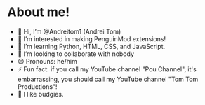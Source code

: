 # About me!
- 👋 Hi, I’m @Andreitom1 (Andrei Tom)
- 👀 I’m interested in making PenguinMod extensions!
- 🌱 I’m learning Python, HTML, CSS, and JavaScript.
- 💞️ I’m looking to collaborate with nobody
- 😄 Pronouns: he/him
- ⚡ Fun fact: if you call my YouTube channel "Pou Channel", it's embarrassing, you should call my YouTube channel "Tom Tom Productions"!
- 🦜 I like budgies.
